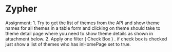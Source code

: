 # Zypher
Assignment:  1.  Try to get the list of themes from the API and show theme names for all themes in a table form and clicking on theme should take to theme detail page where you need to show theme details as shown in attachment below. 2. Apply one filter ( Check Box ) . if check box is checked just show a list of themes who has inHomePage set to true. 

